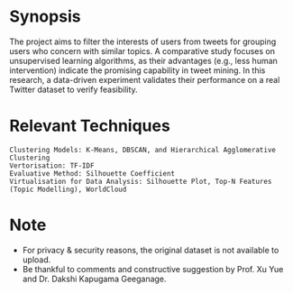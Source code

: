 # Synopsis
The project aims to filter the interests of users from tweets for grouping users who concern with similar topics. A comparative study focuses on unsupervised learning algorithms, as their advantages (e.g., less human intervention) indicate the promising capability in tweet mining. In this research, a data-driven experiment validates their performance on a real Twitter dataset to verify feasibility.
# Relevant Techniques 
    Clustering Models: K-Means, DBSCAN, and Hierarchical Agglomerative Clustering
    Vertorisation: TF-IDF
    Evaluative Method: Silhouette Coefficient
    Virtualisation for Data Analysis: Silhouette Plot, Top-N Features (Topic Modelling), WorldCloud
# Note
- For privacy & security reasons, the original dataset is not available to upload.
- Be thankful to comments and constructive suggestion by Prof. Xu Yue and Dr. Dakshi Kapugama Geeganage.
